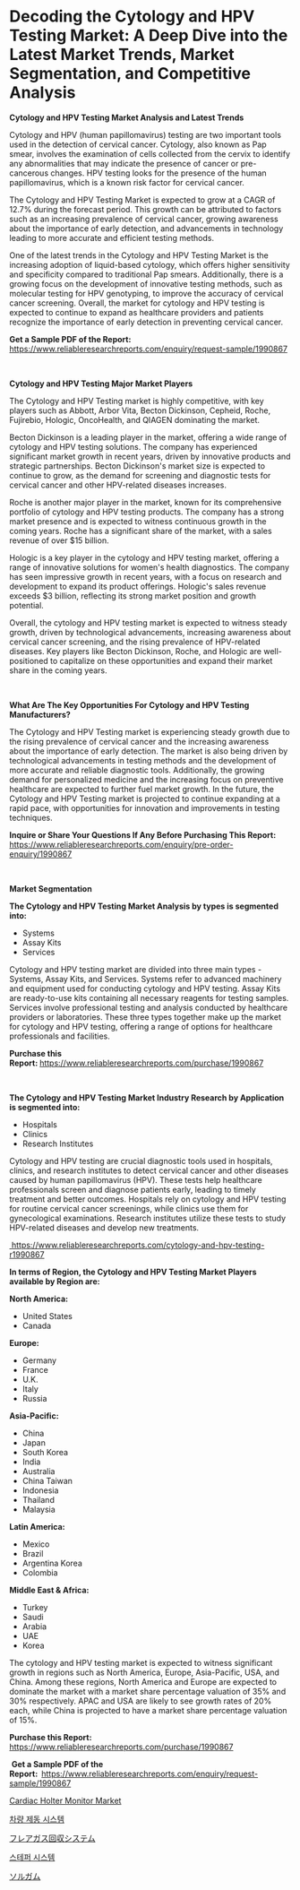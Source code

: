 <p><h1>Decoding the Cytology and HPV Testing Market: A Deep Dive into the Latest Market Trends, Market Segmentation, and Competitive Analysis</h1></p><p><strong>Cytology and HPV Testing Market Analysis and Latest Trends</strong></p>
<p><p>Cytology and HPV (human papillomavirus) testing are two important tools used in the detection of cervical cancer. Cytology, also known as Pap smear, involves the examination of cells collected from the cervix to identify any abnormalities that may indicate the presence of cancer or pre-cancerous changes. HPV testing looks for the presence of the human papillomavirus, which is a known risk factor for cervical cancer.</p><p>The Cytology and HPV Testing Market is expected to grow at a CAGR of 12.7% during the forecast period. This growth can be attributed to factors such as an increasing prevalence of cervical cancer, growing awareness about the importance of early detection, and advancements in technology leading to more accurate and efficient testing methods.</p><p>One of the latest trends in the Cytology and HPV Testing Market is the increasing adoption of liquid-based cytology, which offers higher sensitivity and specificity compared to traditional Pap smears. Additionally, there is a growing focus on the development of innovative testing methods, such as molecular testing for HPV genotyping, to improve the accuracy of cervical cancer screening. Overall, the market for cytology and HPV testing is expected to continue to expand as healthcare providers and patients recognize the importance of early detection in preventing cervical cancer.</p></p>
<p><strong>Get a Sample PDF of the Report:&nbsp;</strong> <a href="https://www.reliableresearchreports.com/enquiry/request-sample/1990867">https://www.reliableresearchreports.com/enquiry/request-sample/1990867</a></p>
<p>&nbsp;</p>
<p><strong>Cytology and HPV Testing Major Market Players</strong></p>
<p><p>The Cytology and HPV Testing market is highly competitive, with key players such as Abbott, Arbor Vita, Becton Dickinson, Cepheid, Roche, Fujirebio, Hologic, OncoHealth, and QIAGEN dominating the market. </p><p>Becton Dickinson is a leading player in the market, offering a wide range of cytology and HPV testing solutions. The company has experienced significant market growth in recent years, driven by innovative products and strategic partnerships. Becton Dickinson's market size is expected to continue to grow, as the demand for screening and diagnostic tests for cervical cancer and other HPV-related diseases increases.</p><p>Roche is another major player in the market, known for its comprehensive portfolio of cytology and HPV testing products. The company has a strong market presence and is expected to witness continuous growth in the coming years. Roche has a significant share of the market, with a sales revenue of over $15 billion.</p><p>Hologic is a key player in the cytology and HPV testing market, offering a range of innovative solutions for women's health diagnostics. The company has seen impressive growth in recent years, with a focus on research and development to expand its product offerings. Hologic's sales revenue exceeds $3 billion, reflecting its strong market position and growth potential.</p><p>Overall, the cytology and HPV testing market is expected to witness steady growth, driven by technological advancements, increasing awareness about cervical cancer screening, and the rising prevalence of HPV-related diseases. Key players like Becton Dickinson, Roche, and Hologic are well-positioned to capitalize on these opportunities and expand their market share in the coming years.</p></p>
<p>&nbsp;</p>
<p><strong>What Are The Key Opportunities For Cytology and HPV Testing Manufacturers?</strong></p>
<p><p>The Cytology and HPV Testing market is experiencing steady growth due to the rising prevalence of cervical cancer and the increasing awareness about the importance of early detection. The market is also being driven by technological advancements in testing methods and the development of more accurate and reliable diagnostic tools. Additionally, the growing demand for personalized medicine and the increasing focus on preventive healthcare are expected to further fuel market growth. In the future, the Cytology and HPV Testing market is projected to continue expanding at a rapid pace, with opportunities for innovation and improvements in testing techniques.</p></p>
<p><strong>Inquire or Share Your Questions If Any Before Purchasing This Report:</strong> <a href="https://www.reliableresearchreports.com/enquiry/pre-order-enquiry/1990867">https://www.reliableresearchreports.com/enquiry/pre-order-enquiry/1990867</a></p>
<p>&nbsp;</p>
<p><strong>Market Segmentation</strong></p>
<p><strong>The Cytology and HPV Testing Market Analysis by types is segmented into:</strong></p>
<p><ul><li>Systems</li><li>Assay Kits</li><li>Services</li></ul></p>
<p><p>Cytology and HPV testing market are divided into three main types - Systems, Assay Kits, and Services. Systems refer to advanced machinery and equipment used for conducting cytology and HPV testing. Assay Kits are ready-to-use kits containing all necessary reagents for testing samples. Services involve professional testing and analysis conducted by healthcare providers or laboratories. These three types together make up the market for cytology and HPV testing, offering a range of options for healthcare professionals and facilities.</p></p>
<p><strong>Purchase this Report:&nbsp;</strong><a href="https://www.reliableresearchreports.com/purchase/1990867">https://www.reliableresearchreports.com/purchase/1990867</a></p>
<p>&nbsp;</p>
<p><strong>The Cytology and HPV Testing Market Industry Research by Application is segmented into:</strong></p>
<p><ul><li>Hospitals</li><li>Clinics</li><li>Research Institutes</li></ul></p>
<p><p>Cytology and HPV testing are crucial diagnostic tools used in hospitals, clinics, and research institutes to detect cervical cancer and other diseases caused by human papillomavirus (HPV). These tests help healthcare professionals screen and diagnose patients early, leading to timely treatment and better outcomes. Hospitals rely on cytology and HPV testing for routine cervical cancer screenings, while clinics use them for gynecological examinations. Research institutes utilize these tests to study HPV-related diseases and develop new treatments.</p></p>
<p><a href="https://www.reliableresearchreports.com/cytology-and-hpv-testing-r1990867">&nbsp;https://www.reliableresearchreports.com/cytology-and-hpv-testing-r1990867</a></p>
<p><strong>In terms of Region, the Cytology and HPV Testing Market Players available by Region are:</strong></p>
<p>
    <p> <strong> North America: </strong>
        <ul>
            <li>United States</li>
            <li>Canada</li>
        </ul>
        </p> 
    <p> <strong> Europe: </strong>
        <ul>
            <li>Germany</li>
            <li>France</li>
            <li>U.K.</li>
            <li>Italy</li>
            <li>Russia</li>
        </ul>
        </p> 
    <p> <strong> Asia-Pacific: </strong>
        <ul>
            <li>China</li>
            <li>Japan</li>
            <li>South Korea</li>
            <li>India</li>
            <li>Australia</li>
            <li>China Taiwan</li>
            <li>Indonesia</li>
            <li>Thailand</li>
            <li>Malaysia</li>
        </ul>
        </p> 
    <p> <strong> Latin America: </strong>
        <ul>
            <li>Mexico</li>
            <li>Brazil</li>
            <li>Argentina Korea</li>
            <li>Colombia</li>
        </ul>
        </p> 
    <p> <strong> Middle East & Africa: </strong>
        <ul>
            <li>Turkey</li>
            <li>Saudi</li>
            <li>Arabia</li>
            <li>UAE</li>
            <li>Korea</li>
        </ul>
    </p>
    </p>
<p><p>The cytology and HPV testing market is expected to witness significant growth in regions such as North America, Europe, Asia-Pacific, USA, and China. Among these regions, North America and Europe are expected to dominate the market with a market share percentage valuation of 35% and 30% respectively. APAC and USA are likely to see growth rates of 20% each, while China is projected to have a market share percentage valuation of 15%.</p></p>
<p><strong>Purchase this Report: </strong><a href="https://www.reliableresearchreports.com/purchase/1990867">https://www.reliableresearchreports.com/purchase/1990867</a></p>
<p>&nbsp;<strong>Get a Sample PDF of the Report:&nbsp;&nbsp;</strong><a href="https://www.reliableresearchreports.com/enquiry/request-sample/1990867">https://www.reliableresearchreports.com/enquiry/request-sample/1990867</a></p>
<p><strong></strong></p>
<p><p><a href="https://github.com/RichRobinson5/Market-Research-Report-List-4/blob/main/cardiac-holter-monitor-market.md">Cardiac Holter Monitor Market</a></p><p><a href="https://medium.com/@delaneywill28/2024%EB%85%84%EB%B6%80%ED%84%B0-2031%EB%85%84%EA%B9%8C%EC%A7%80%EC%9D%98-%EA%B8%B0%EA%B0%84%EC%9D%84-%EC%9C%84%ED%95%9C-%EC%B0%A8%EB%9F%89-%EC%A0%9C%EB%8F%99-%EC%8B%9C%EC%8A%A4%ED%85%9C-%EC%8B%9C%EC%9E%A5-%EB%B6%84%EC%84%9D-%EB%B0%8F-%ED%81%AC%EA%B8%B0-%EC%98%88%EC%B8%A1-9fcb976c135f">차량 제동 시스템</a></p><p><a href="https://medium.com/@amandasantosxavier51/%E3%83%95%E3%83%AC%E3%82%A2%E3%82%AC%E3%82%B9%E5%9B%9E%E5%8F%8E%E3%82%B7%E3%82%B9%E3%83%86%E3%83%A0%E5%B8%82%E5%A0%B4-%E5%B8%82%E5%A0%B4%E3%82%B7%E3%82%A7%E3%82%A2-%E5%B8%82%E5%A0%B4%E3%83%88%E3%83%AC%E3%83%B3%E3%83%89-%E3%81%8A%E3%82%88%E3%81%B3%E5%B0%86%E6%9D%A5%E3%81%AE%E6%88%90%E9%95%B7%E3%82%92%E6%8E%A2%E3%82%8B-fe454dbd0db6">フレアガス回収システム</a></p><p><a href="https://medium.com/@edenger98079sgb/%EC%8A%A4%ED%85%8C%ED%8D%BC-%EC%8B%9C%EC%8A%A4%ED%85%9C-%EC%8B%9C%EC%9E%A5-%EA%B7%9C%EB%AA%A8%EB%8A%94-%EA%B8%80%EB%A1%9C%EB%B2%8C-%EC%82%B0%EC%97%85%EC%9D%98-%EC%B5%9C%EC%83%81%EC%9D%98-%EB%A7%88%EC%BC%80%ED%8C%85-%EC%B1%84%EB%84%90%EC%9D%84-%EB%B3%B4%EC%97%AC%EC%A4%8D%EB%8B%88%EB%8B%A4-eae003ae1c38">스테퍼 시스템</a></p><p><a href="https://github.com/VinceMarvin1/Market-Research-Report-List-1/blob/main/449045948190.md">ソルガム</a></p></p>